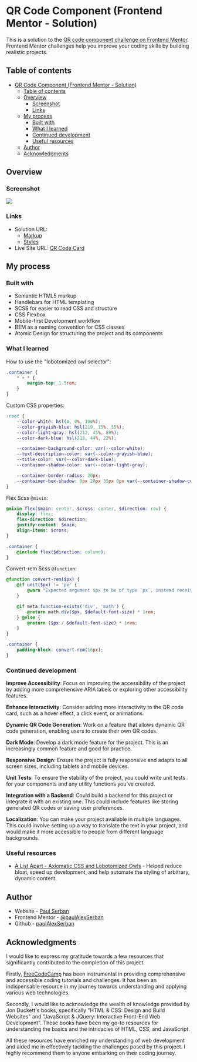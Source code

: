 # QR Code Component (Frontend Mentor - Solution)

This is a solution to the [QR code component challenge on Frontend Mentor](https://www.frontendmentor.io/challenges/qr-code-component-iux_sIO_H). Frontend Mentor challenges help you improve your coding skills by building realistic projects.

## Table of contents

-   [QR Code Component (Frontend Mentor - Solution)](#qr-code-component-i-code-this---solution)
    -   [Table of contents](#table-of-contents)
    -   [Overview](#overview)
        -   [Screenshot](#screenshot)
        -   [Links](#links)
    -   [My process](#my-process)
        -   [Built with](#built-with)
        -   [What I learned](#what-i-learned)
        -   [Continued development](#continued-development)
        -   [Useful resources](#useful-resources)
    -   [Author](#author)
    -   [Acknowledgments](#acknowledgments)

## Overview

### Screenshot

![](https://github.com/paulAlexSerban/prj--js-component-lib/blob/main/frontend/generic-component-library/src/library/patterns/card/assets/qr-code-card/screenshots/Screen%20Shot%202023-07-30%20at%2020.31.46.png?raw=true)

### Links

-   Solution URL:
    -   [Markup](https://github.com/paulAlexSerban/prj--js-component-lib/blob/main/frontend/generic-component-library/src/library/patterns/card/markup/qr-code-card.entry.hbs)
    -   [Styles](https://github.com/paulAlexSerban/prj--js-component-lib/blob/main/frontend/generic-component-library/src/library/patterns/card/scss/qr-code-card.entry.scss)
-   Live Site URL: [QR Code Card](https://paulalexserban.github.io/prj--js-component-lib/generic-component-library/library/patterns/card/qr-code-card.html)

## My process

### Built with

-   Semantic HTML5 markup
-   Handlebars for HTML templating
-   SCSS for easier to read CSS and structure
-   CSS Flexbox
-   Mobile-first Development workflow
-   BEM as a naming convention for CSS classes
-   Atomic Design for structuring the project and its components

### What I learned

How to use the "lobotomized owl selector":

```scss
.container {
    * + * {
        margin-top: 1.5rem;
    }
}
```

Custom CSS properties:

```scss
:root {
    --color-white: hsl(0, 0%, 100%);
    --color-grayish-blue: hsl(219, 15%, 55%);
    --color-light-gray: hsl(212, 45%, 89%);
    --color-dark-blue: hsl(218, 44%, 22%);

    --container-background-color: var(--color-white);
    --text-description-color: var(--color-grayish-blue);
    --title-color: var(--color-dark-blue);
    --container-shadow-color: var(--color-light-gray);

    --container-border-radius: 20px;
    --container-box-shadow: 0px 20px 35px 0px var(--container-shadow-color);
}
```

Flex Scss `@mixin`:

```scss
@mixin flex($main: center, $cross: center, $direction: row) {
    display: flex;
    flex-direction: $direction;
    justify-content: $main;
    align-items: $cross;
}

.container {
    @include flex($direction: column);
}
```

Convert-rem Scss `@function`:

```scss
@function convert-rem($px) {
    @if unit($px) != 'px' {
        @warn "Expected argument $px to be of type `px`, instead received: `#{unit($px)}`";
    }

    @if meta.function-exists('div', 'math') {
        @return math.div($px, $default-font-size) * 1rem;
    } @else {
        @return ($px / $default-font-size) * 1rem;
    }
}

.container {
    padding-block: convert-rem(16px);
}
```

### Continued development

**Improve Accessibility**: Focus on improving the accessibility of the project by adding more comprehensive ARIA labels or exploring other accessibility features.

**Enhance Interactivity**: Consider adding more interactivity to the QR code card, such as a hover effect, a click event, or animations.

**Dynamic QR Code Generation**: Work on a feature that allows dynamic QR code generation, enabling users to create their own QR codes.

**Dark Mode**: Develop a dark mode feature for the project. This is an increasingly common feature and good for practice.

**Responsive Design**: Ensure the project is fully responsive and adapts to all screen sizes, including tablets and mobile devices.

**Unit Tests**: To ensure the stability of the project, you could write unit tests for your components and any utility functions you've created.

**Integration with a Backend**: Could build a backend for this project or integrate it with an existing one. This could include features like storing generated QR codes or saving user preferences.

**Localization**: You can make your project available in multiple languages. This could involve setting up a way to translate the text in your project, and would make it more accessible to people from different language backgrounds.

### Useful resources

-   [A List Apart - Axiomatic CSS and Lobotomized Owls](https://alistapart.com/article/axiomatic-css-and-lobotomized-owls/) - Helped reduce bloat, speed up development, and help automate the styling of arbitrary, dynamic content.

## Author

-   Website - [Paul Serban](https://paulserban.eu)
-   Frontend Mentor - [@paulAlexSerban](https://www.frontendmentor.io/profile/paulAlexSerban)
-   Github - [paulAlexSerban](https://github.com/paulAlexSerban)

## Acknowledgments

I would like to express my gratitude towards a few resources that significantly contributed to the completion of this project.

Firstly, [FreeCodeCamp](https://www.freecodecamp.org/) has been instrumental in providing comprehensive and accessible coding tutorials and challenges. It has been an indispensable resource in my journey towards understanding and applying various web technologies.

Secondly, I would like to acknowledge the wealth of knowledge provided by Jon Duckett's books, specifically "HTML & CSS: Design and Build Websites" and "JavaScript & JQuery: Interactive Front-End Web Development". These books have been my go-to resources for understanding the basics and the intricacies of HTML, CSS, and JavaScript.

All these resources have enriched my understanding of web development and aided me in effectively tackling the challenges posed by this project. I highly recommend them to anyone embarking on their coding journey.
